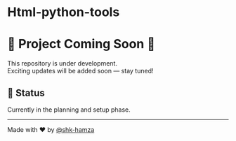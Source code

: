 # Html-python-tools
# 🚧 Project Coming Soon 🚧

This repository is under development.  
Exciting updates will be added soon — stay tuned!

## 📅 Status
Currently in the planning and setup phase.

---

Made with ❤️ by [@shk-hamza](https://github.com/shk-hamza)
